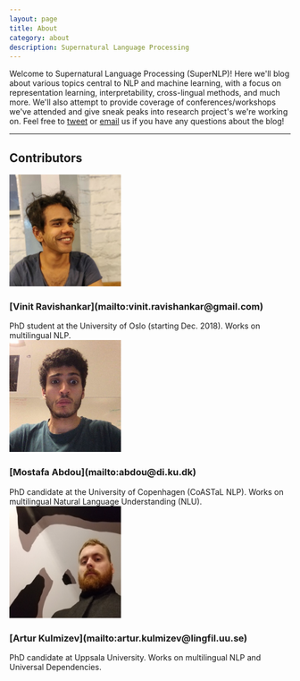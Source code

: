 ```yaml
---
layout: page
title: About
category: about
description: Supernatural Language Processing
---
```


Welcome to Supernatural Language Processing (SuperNLP)! Here we'll blog about various topics central to NLP and machine learning, with a focus on representation learning, interpretability, cross-lingual methods, and much more. We'll also attempt to provide coverage of conferences/workshops we've attended and give sneak peaks into research project's we're working on. Feel free to [tweet](https://twitter.com/supernlpblog) or [email](mailto:supernlpblog@gmail.com) us if you have any questions about the blog!

---

## Contributors

<div class="about-wrap">
  <div class="about-col">
    <img class="about-img" src="/assets/img/vin.jpg" alt="vin" height="200" width="200">
    <h3><span align="center" markdown="1">
    [Vinit Ravishankar](mailto:vinit.ravishankar@gmail.com)
    </span></h3>
    PhD student at the University of Oslo (starting Dec. 2018). Works on multilingual NLP.
  </div>

  <div class="about-col">
    <img class="about-img" src="/assets/img/mo.jpg" alt="mo" height="200" width="200">
    <h3><span align="center" markdown="1">
    [Mostafa Abdou](mailto:abdou@di.ku.dk)
    </span></h3>
    PhD candidate at the University of Copenhagen (CoASTaL NLP). Works on multilingual Natural Language Understanding (NLU).
  </div>

</div>

<div class="about-wrap">  
  <div class="about-col">
    <img class="about-img" src="/assets/img/ak.jpg" alt="ak" height="200" width="200">
    <h3><span align="center" markdown="1">
    [Artur Kulmizev](mailto:artur.kulmizev@lingfil.uu.se)
    </span></h3>
    PhD candidate at Uppsala University. Works on multilingual NLP and Universal Dependencies.
  </div>

  <!-- <div class="about-col"> -->
  <!--   <img class="about-img" src="/assets/img/rahul.jpg" alt="rahul" height="200" width="200"> -->
  <!--   <h3><span align="center" markdown="1"> -->
  <!--   [Rahul Aralikatte](mailto:rahul@di.ku.dk) -->
  <!--   </span></h3> -->
  <!--   PhD candidate at the University of Copenhagen (CoASTaL NLP). -->
  <!-- </div> -->
</div>

<!-- <div class="about-wrap">   -->
<!--   <div class="about-col"> -->
<!--     <img class="about-img" src="/assets/img/joachim.jpg" alt="jb" height="200" width="200"> -->
<!--     <h3><span align="center" markdown="1"> -->
<!--     [Joachim Bingel](mailto:bingel@di.ku.dk) -->
<!--     </span></h3> -->
<!--     Post-doctoral fellow at the University of Copenhagen (CoASTaL NLP). -->
<!--   </div> -->
<!--     <div class="about-col"> -->
<!--     <img class="about-img" src="/assets/img/daniel.png" alt="daniel" height="200" width="200"> -->
<!--     <h3><span align="center" markdown="1"> -->
<!--     [Daniel Hershcovich](mailto:hershcovich@di.ku.dk) -->
<!--     </span></h3> -->
<!--     PhD candidate at the University of Copenhagen (CoASTaL NLP). -->
<!--   </div> -->
<!-- </div> -->

